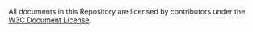 All documents in this Repository are licensed by contributors
under the 
[W3C Document License](https://www.w3.org/Consortium/Legal/copyright-documents).

   
